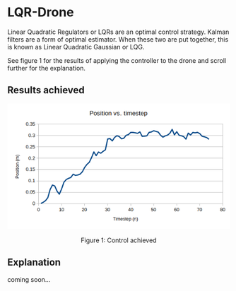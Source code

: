 # LQR-Drone
Linear Quadratic Regulators or LQRs are an optimal control strategy. Kalman filters are a form of optimal estimator. When these two are put together, this is known as Linear Quadratic Gaussian or LQG.

See figure 1 for the results of applying the controller to the drone and scroll further for the explanation.

## Results achieved
<p align="center">
  <kbd>
    <img src="https://raw.githubusercontent.com/keatinl1/LQR-Drone/main/plot.png">
  </kbd>
</p>
<p align="center">
Figure 1: Control achieved
</p>

## Explanation

coming soon...

